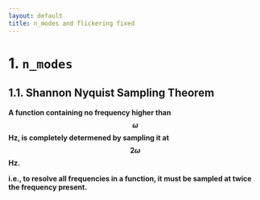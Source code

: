 ```yaml
---
layout: default
title: n_modes and flickering fixed
---
```


# 1. `n_modes`

## 1.1. Shannon Nyquist Sampling Theorem
**A function containing no frequency higher than $$\omega$$ Hz, is completely determened by sampling it at $$2\omega$$ Hz.**

**i.e., to resolve all frequencies in a function, it must be sampled at twice the frequency present.**